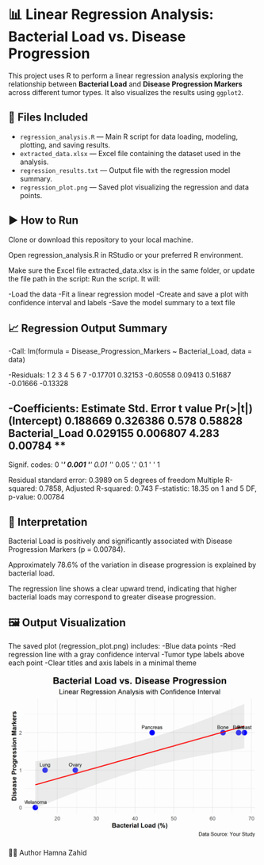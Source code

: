 # 📊 Linear Regression Analysis: Bacterial Load vs. Disease Progression

This project uses R to perform a linear regression analysis exploring the relationship between **Bacterial Load** and **Disease Progression Markers** across different tumor types. It also visualizes the results using `ggplot2`.

## 📁 Files Included

- `regression_analysis.R` — Main R script for data loading, modeling, plotting, and saving results.
- `extracted_data.xlsx` — Excel file containing the dataset used in the analysis.
- `regression_results.txt` — Output file with the regression model summary.
- `regression_plot.png` — Saved plot visualizing the regression and data points.

## ▶️ How to Run
Clone or download this repository to your local machine.

Open regression_analysis.R in RStudio or your preferred R environment.

Make sure the Excel file extracted_data.xlsx is in the same folder, or update the file path in the script:
Run the script. It will:

-Load the data
-Fit a linear regression model
-Create and save a plot with confidence interval and labels
-Save the model summary to a text file

## 📈 Regression Output Summary


-Call:
lm(formula = Disease_Progression_Markers ~ Bacterial_Load, data = data)

-Residuals:
       1        2        3        4        5        6        7 
-0.17701  0.32153 -0.60558  0.09413  0.51687 -0.01666 -0.13328 

-Coefficients:
               Estimate Std. Error t value Pr(>|t|)   
(Intercept)    0.188669   0.326386   0.578  0.58828   
Bacterial_Load 0.029155   0.006807   4.283  0.00784 **
---
Signif. codes:  0 '***' 0.001 '**' 0.01 '*' 0.05 '.' 0.1 ' ' 1

Residual standard error: 0.3989 on 5 degrees of freedom
Multiple R-squared:  0.7858,	Adjusted R-squared:  0.743 
F-statistic: 18.35 on 1 and 5 DF,  p-value: 0.00784


## 🧠 Interpretation
Bacterial Load is positively and significantly associated with Disease Progression Markers (p = 0.00784).

Approximately 78.6% of the variation in disease progression is explained by bacterial load.

The regression line shows a clear upward trend, indicating that higher bacterial loads may correspond to greater disease progression.

## 🖼️ Output Visualization
The saved plot (regression_plot.png) includes:
-Blue data points
-Red regression line with a gray confidence interval
-Tumor type labels above each point
-Clear titles and axis labels in a minimal theme

![Regression Plot](regression_plot.png)

🧑‍💻 Author
Hamna Zahid

